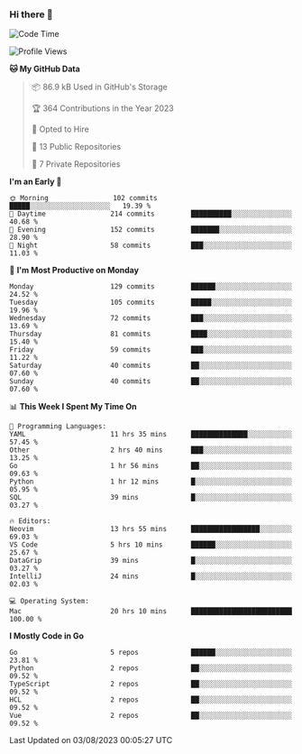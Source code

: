 ### Hi there 👋
<!--![visitors](https://visitor-badge.glitch.me/badge?page_id=d0zingcat)-->
<!--
**d0zingcat/d0zingcat** is a ✨ _special_ ✨ repository because its `README.md` (this file) appears on your GitHub profile.

Here are some ideas to get you started:

- 🔭 I’m currently working on ...
- 🌱 I’m currently learning ...
- 👯 I’m looking to collaborate on ...
- 🤔 I’m looking for help with ...
- 💬 Ask me about ...
- 📫 How to reach me: ...
- 😄 Pronouns: ...
- ⚡ Fun fact: ...
-->
<!--START_SECTION:waka-->
![Code Time](http://img.shields.io/badge/Code%20Time-2%2C890%20hrs%209%20mins-blue)

![Profile Views](http://img.shields.io/badge/Profile%20Views-0-blue)

**🐱 My GitHub Data** 

> 📦 86.9 kB Used in GitHub's Storage 
 > 
> 🏆 364 Contributions in the Year 2023
 > 
> 💼 Opted to Hire
 > 
> 📜 13 Public Repositories 
 > 
> 🔑 7 Private Repositories 
 > 
**I'm an Early 🐤** 

```text
🌞 Morning                102 commits         █████░░░░░░░░░░░░░░░░░░░░   19.39 % 
🌆 Daytime                214 commits         ██████████░░░░░░░░░░░░░░░   40.68 % 
🌃 Evening                152 commits         ███████░░░░░░░░░░░░░░░░░░   28.90 % 
🌙 Night                  58 commits          ███░░░░░░░░░░░░░░░░░░░░░░   11.03 % 
```
📅 **I'm Most Productive on Monday** 

```text
Monday                   129 commits         ██████░░░░░░░░░░░░░░░░░░░   24.52 % 
Tuesday                  105 commits         █████░░░░░░░░░░░░░░░░░░░░   19.96 % 
Wednesday                72 commits          ███░░░░░░░░░░░░░░░░░░░░░░   13.69 % 
Thursday                 81 commits          ████░░░░░░░░░░░░░░░░░░░░░   15.40 % 
Friday                   59 commits          ███░░░░░░░░░░░░░░░░░░░░░░   11.22 % 
Saturday                 40 commits          ██░░░░░░░░░░░░░░░░░░░░░░░   07.60 % 
Sunday                   40 commits          ██░░░░░░░░░░░░░░░░░░░░░░░   07.60 % 
```


📊 **This Week I Spent My Time On** 

```text
💬 Programming Languages: 
YAML                     11 hrs 35 mins      ██████████████░░░░░░░░░░░   57.45 % 
Other                    2 hrs 40 mins       ███░░░░░░░░░░░░░░░░░░░░░░   13.25 % 
Go                       1 hr 56 mins        ██░░░░░░░░░░░░░░░░░░░░░░░   09.63 % 
Python                   1 hr 12 mins        █░░░░░░░░░░░░░░░░░░░░░░░░   05.95 % 
SQL                      39 mins             █░░░░░░░░░░░░░░░░░░░░░░░░   03.27 % 

🔥 Editors: 
Neovim                   13 hrs 55 mins      █████████████████░░░░░░░░   69.03 % 
VS Code                  5 hrs 10 mins       ██████░░░░░░░░░░░░░░░░░░░   25.67 % 
DataGrip                 39 mins             █░░░░░░░░░░░░░░░░░░░░░░░░   03.27 % 
IntelliJ                 24 mins             █░░░░░░░░░░░░░░░░░░░░░░░░   02.03 % 

💻 Operating System: 
Mac                      20 hrs 10 mins      █████████████████████████   100.00 % 
```

**I Mostly Code in Go** 

```text
Go                       5 repos             ██████░░░░░░░░░░░░░░░░░░░   23.81 % 
Python                   2 repos             ██░░░░░░░░░░░░░░░░░░░░░░░   09.52 % 
TypeScript               2 repos             ██░░░░░░░░░░░░░░░░░░░░░░░   09.52 % 
HCL                      2 repos             ██░░░░░░░░░░░░░░░░░░░░░░░   09.52 % 
Vue                      2 repos             ██░░░░░░░░░░░░░░░░░░░░░░░   09.52 % 
```




 Last Updated on 03/08/2023 00:05:27 UTC
<!--END_SECTION:waka-->


